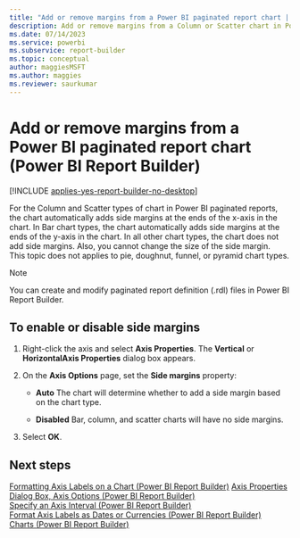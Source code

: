 ```yaml
---
title: "Add or remove margins from a Power BI paginated report chart | Microsoft Docs"
description: Add or remove margins from a Column or Scatter chart in Power BI Report Builder. Improves the readability or appearance of Power BI paginated reports. 
ms.date: 07/14/2023
ms.service: powerbi
ms.subservice: report-builder
ms.topic: conceptual
author: maggiesMSFT
ms.author: maggies
ms.reviewer: saurkumar
---
```

# Add or remove margins from a Power BI paginated report chart (Power BI Report Builder)

[!INCLUDE [applies-yes-report-builder-no-desktop](../../includes/applies-yes-report-builder-no-desktop.md)]

For the Column and Scatter types of chart in Power BI paginated reports, the chart automatically adds side margins at the ends of the x-axis in the chart. In Bar chart types, the chart automatically adds side margins at the ends of the y-axis in the chart. In all other chart types, the chart does not add side margins. Also, you cannot change the size of the side margin.  
This topic does not applies to pie, doughnut, funnel, or pyramid chart types.  

> [!NOTE]  
>  You can create and modify paginated report definition (.rdl) files in Power BI Report Builder.
 
## To enable or disable side margins  

1.  Right-click the axis and select **Axis Properties**. The **Vertical** or **HorizontalAxis Properties** dialog box appears.  
  
1.  On the **Axis Options** page, set the **Side margins** property:  
  
    -   **Auto** The chart will determine whether to add a side margin based on the chart type.  
  
    -   **Disabled** Bar, column, and scatter charts will have no side margins.  
  
1.  Select **OK**.
  
   
## Next steps  
 [Formatting Axis Labels on a Chart &#40;Power BI Report Builder&#41;](../../paginated-reports/report-design/visualizations/format-axis-labels-chart-report-builder.md)
 [Axis Properties Dialog Box, Axis Options &#40;Power BI Report Builder&#41;](/previous-versions/sql/)   
 [Specify an Axis Interval &#40;Power BI Report Builder&#41;](../../paginated-reports/report-design/visualizations/specify-axis-interval-report-builder.md)   
 [Format Axis Labels as Dates or Currencies &#40;Power BI Report Builder&#41;](../../paginated-reports/report-design/visualizations/format-axis-labels-dates-currencies-report-builder.md)   
 [Charts &#40;Power BI Report Builder&#41;](../../paginated-reports/report-design/visualizations/charts-report-builder.md)  
  
